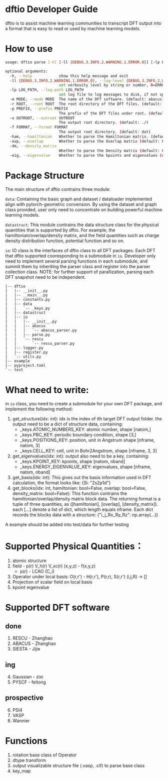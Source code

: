 # dftio Developer Guide
dftio is to assist machine learning communities to transcript DFT output into a format that is easy to read or used by machine learning models.

# How to use
```bash
usage: dftio parse [-h] [-ll {DEBUG,3,INFO,2,WARNING,1,ERROR,0}] [-lp LOG_PATH] [-m MODE] [-r ROOT] [-p PREFIX] [-o OUTROOT] [-f FORMAT] [-ham] [-ovp] [-dm] [-eig]

optional arguments:
  -h, --help            show this help message and exit
  -ll {DEBUG,3,INFO,2,WARNING,1,ERROR,0}, --log-level {DEBUG,3,INFO,2,WARNING,1,ERROR,0}
                        set verbosity level by string or number, 0=ERROR, 1=WARNING, 2=INFO and 3=DEBUG (default: INFO)
  -lp LOG_PATH, --log-path LOG_PATH
                        set log file to log messages to disk, if not specified, the logs will only be output to console (default: None)
  -m MODE, --mode MODE  The name of the DFT software. (default: abacus)
  -r ROOT, --root ROOT  The root directory of the DFT files. (default: ./)
  -p PREFIX, --prefix PREFIX
                        The prefix of the DFT files under root. (default: frame)
  -o OUTROOT, --outroot OUTROOT
                        The output root directory. (default: ./)
  -f FORMAT, --format FORMAT
                        The output root directory. (default: dat)
  -ham, --hamiltonian   Whether to parse the Hamiltonian matrix. (default: False)
  -ovp, --overlap       Whether to parse the Overlap matrix (default: False)
  -dm, --density_matrix
                        Whether to parse the Density matrix (default: False)
  -eig, --eigenvalue    Whether to parse the kpoints and eigenvalues (default: False)
```

# Package Structure
The main structure of dftio contrains three module:

`data`: Containing the basic graph and dataset / dataloader implemented align with pytorch-geometric convension. By using the dataset and graph class provided, user only need to concentrate on building powerful machine learning models.

`datastruct`: This module contrains the data structure class for the physical quantities that is supported by dftio. For example, the hamiltonian/overlap/density matrix, and the field quantities such as charge density distribution function, potential function and so on.

`io`: IO class is the interfaces of dftio class to all DFT packages. Each DFT that dftio supported cooresponding to a submodule in `io`. Developer only need to implement several parsing functions in each submodule, and summit them by inheriting the parser class and register into the parser collection class. NOTE: for further support of parallization, parsing each DFT snapshot need to be independent.

```
|-- dftio
|   |-- __init__.py
|   |-- __main__.py
|   |-- constants.py
|   |-- data
|   |   `-- _keys.py
|   |-- datastruct
|   |-- io
|   |   |-- __init__.py
|   |   |-- abacus
|   |   |   `-- abacus_parser.py
|   |   |-- parse.py
|   |   `-- rescu
|   |       `-- rescu_parser.py
|   |-- logger.py
|   |-- register.py
|   `-- utils.py
|-- example
|-- pyproject.toml
`-- test
```

# What need to write:
in `io` class, you need to create a submodule for your own DFT package, and implement the following method:

1. get_structure(idx: int): idx is the index of ith target DFT output folder. the output need to be a dict of structure data, containing:
    - _keys.ATOMIC_NUMBERS_KEY: atomic number, shape [natom,]
    - _keys.PBC_KEY: periodic boundary condition, shape [3,]
    - _keys.POSITIONS_KEY: position, unit in Angstrum shape [nframe, natom, 3]
    - _keys.CELL_KEY: cell, unit in Bohr2Angstrom, shape [nframe, 3, 3]
2. get_eigenvalues(idx: int): output also need to be a key, containing:
    - _keys.KPOINT_KEY: kpoints, shape [natom, nband]
    - _keys.ENERGY_EIGENVALUE_KEY: eigenvalues, shape [nframe, natom, nband]
3. get_basis(idx: int): This gives out the basis information used in DFT calculation, the format looks like: {Si: "2s2p1d"}
4. get_blocks(idx: int, hamiltonian: bool=False, overlap: bool=False, density_matrix: bool=False): This function contrains the hamiltonian/overlap/density matrix block data. The returning format is a tuple of three quantities, as ([hamiltonian], [overlap], [density_matrix]). each [...] denote a list of dict, which length equals nframe. Each dict records the blocks data with a structure: {"i_j_Rx_Ry_Rz": np.array(...)}

A example should be added into test/data for further testing

# Supported Physical Quantities：
1. atomic structure
2. field - p(r) V_h(r) V_xc(r) (x,y,z) - f(x,y,z)
    - p(r) - LCAO (C_i)
3. Operator under local basis: O(r,r') - H(r,r'), P(r,r), S(r,r') (i,j,R) -> []
4. Projection of scalar field on local basis
5. kpoint eigenvalue

# Supported DFT software
## done
1. RESCU - Zhanghao
2. ABACUS - Zhanghao
3. SIESTA - Jijie

## ing
4. Gaussian - zixi
5. PYSCF - feitong

## prospective
6. PSI4
7. VASP
8. Wannier

# Functions
1. rotation base class of Operator
2. dtype transform
3. output visualizable structure file (.vasp, .cif) to parse base class
4. key_map
